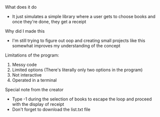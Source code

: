 What does it do 
- It just simulates a simple library where a user gets to choose books and once they're done, they get a receipt
  
Why did I made this
- I'm still trying to figure out oop and creating small projects like this somewhat improves my understanding of the concept

Limitations of the program:
  1. Messy code
  2. Limited options (There's literally only two options in the program)
  3. Not interactive
  4. Operated in a terminal

Special note from the creator
- Type -1 during the selection of books to escape the loop and proceed with the display of receipt
- Don't forget to download the list.txt file 
